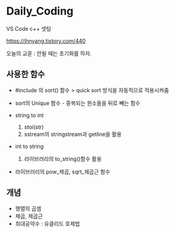 # Daily_Coding

VS Code c++ 셋팅 

https://jhnyang.tistory.com/440

오늘의 교훈 : 안될 때는 초기화를 하자.

## 사용한 함수
- #include <algorithm> 의 sort() 함수 > quick sort 방식을 자동적으로 적용시켜줌
- sort의 Unique 함수 - 중복되는 원소들을 뒤로 빼는 함수
- string to int 
    1. stoi(str)
    2. sstream의 stringstream과 getline을 활용

- int to string 
    1. <string> 라이브러리의 to_string()함수 활용
- <cmath> 라이브러리의 pow_제곱, sqrt_제곱근 함수
## 개념
- 행렬의 곱셈
- 제곱, 제곱근
- 최대공약수 : 유클리드 호제법

